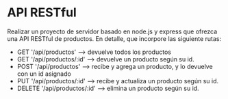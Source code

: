 # API RESTful

Realizar un proyecto de servidor basado en node.js y express que ofrezca una API RESTful de productos. En detalle, que incorpore las siguiente rutas:
 - GET '/api/productos' --> devuelve todos los productos
 - GET '/api/productos/:id' --> devuelve un producto según su id.
 - POST '/api/productos' --> recibe y agrega un producto, y lo devuelve con un id asignado
 - PUT '/api/productos/:id' --> recibe y actualiza un producto según su id.
 - DELETE '/api/productos/:id' --> elimina un producto según su id.